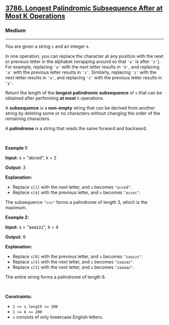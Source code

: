 <h2><a href="https://leetcode.com/problems/longest-palindromic-subsequence-after-at-most-k-operations">3786. Longest Palindromic Subsequence After at Most K Operations</a></h2><h3>Medium</h3><hr><p>You are given a string <code>s</code> and an integer <code>k</code>.</p>

<p>In one operation, you can replace the character at any position with the next or previous letter in the alphabet (wrapping around so that <code>&#39;a&#39;</code> is after <code>&#39;z&#39;</code>). For example, replacing <code>&#39;a&#39;</code> with the next letter results in <code>&#39;b&#39;</code>, and replacing <code>&#39;a&#39;</code> with the previous letter results in <code>&#39;z&#39;</code>. Similarly, replacing <code>&#39;z&#39;</code> with the next letter results in <code>&#39;a&#39;</code>, and replacing <code>&#39;z&#39;</code> with the previous letter results in <code>&#39;y&#39;</code>.</p>

<p>Return the length of the <strong>longest palindromic subsequence</strong> of <code>s</code> that can be obtained after performing <strong>at most</strong> <code>k</code> operations.</p>

<p>A <strong>subsequence</strong> is a <strong>non-empty</strong> string that can be derived from another string by deleting some or no characters without changing the order of the remaining characters.</p>

<p>A <strong>palindrome</strong> is a string that reads the same forward and backward.</p>

<p>&nbsp;</p>
<p><strong class="example">Example 1:</strong></p>

<div class="example-block">
<p><strong>Input:</strong> <span class="example-io">s = &quot;abced&quot;, k = 2</span></p>

<p><strong>Output:</strong> <span class="example-io">3</span></p>

<p><strong>Explanation:</strong></p>

<ul>
	<li>Replace <code>s[1]</code> with the next letter, and <code>s</code> becomes <code>&quot;acced&quot;</code>.</li>
	<li>Replace <code>s[4]</code> with the previous letter, and <code>s</code> becomes <code>&quot;accec&quot;</code>.</li>
</ul>

<p>The subsequence <code>&quot;ccc&quot;</code> forms a palindrome of length 3, which is the maximum.</p>
</div>

<p><strong class="example">Example 2:</strong></p>

<div class="example-block">
<p><strong>Input:</strong> <span class="example-io">s = &quot;</span>aaazzz<span class="example-io">&quot;, k = 4</span></p>

<p><strong>Output:</strong> 6</p>

<p><strong>Explanation:</strong></p>

<ul>
	<li>Replace <code>s[0]</code> with the previous letter, and <code>s</code> becomes <code>&quot;zaazzz&quot;</code>.</li>
	<li>Replace <code>s[4]</code> with the next letter, and <code>s</code> becomes <code>&quot;zaazaz&quot;</code>.</li>
	<li>Replace <code>s[3]</code> with the next letter, and <code>s</code> becomes <code>&quot;zaaaaz&quot;</code>.</li>
</ul>

<p>The entire string forms a palindrome of length 6.</p>
</div>

<p>&nbsp;</p>
<p><strong>Constraints:</strong></p>

<ul>
	<li><code>1 &lt;= s.length &lt;= 200</code></li>
	<li><code>1 &lt;= k &lt;= 200</code></li>
	<li><code>s</code> consists of only lowercase English letters.</li>
</ul>
